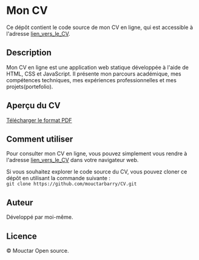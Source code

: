 # Mon CV 

Ce dépôt contient le code source de mon CV en ligne, qui est accessible à l'adresse [lien_vers_le_CV](https://mouctar.fr).

## Description

Mon CV en ligne est une application web statique développée à l'aide de HTML, CSS et JavaScript. Il présente mon parcours académique, mes compétences techniques, 
mes expériences professionnelles et mes projets(portefolio).

## Aperçu du CV

[Télécharger le format PDF](docs/#)

## Comment utiliser

Pour consulter mon CV en ligne, vous pouvez simplement vous rendre à l'adresse [lien_vers_le_CV](https://mouctar.fr) dans votre navigateur web.

Si vous souhaitez explorer le code source du CV, vous pouvez cloner ce dépôt en utilisant la commande suivante :<br>
```git clone https://github.com/mouctarbarry/CV.git```


## Auteur

Développé par moi-même.

## Licence

© Mouctar
Open source.
